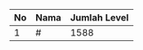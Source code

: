 | No | Nama            | Jumlah Level |
|----|-----------------|--------------|
| 1  | #    |    1588        |
